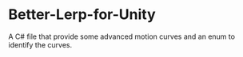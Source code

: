 # Better-Lerp-for-Unity
A C# file that provide some advanced motion curves and an enum to identify the curves. 
